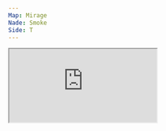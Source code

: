 ```yaml
---
Map: Mirage
Nade: Smoke
Side: T
---
```

<iframe allowFullScreen=True class="grenLineUp" src="https://assets.csnades.gg/nades/mirage-combination-xPXjIEPp39/hq.webm"></iframe>

